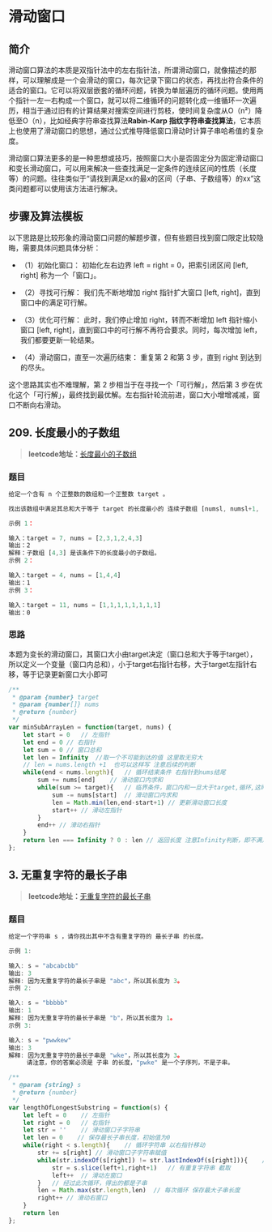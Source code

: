 # 滑动窗口

## 简介

滑动窗口算法的本质是双指针法中的左右指针法，所谓滑动窗口，就像描述的那样，可以理解成是一个会滑动的窗口，每次记录下窗口的状态，再找出符合条件的适合的窗口。它可以将双层嵌套的循环问题，转换为单层遍历的循环问题。使用两个指针一左一右构成一个窗口，就可以将二维循环的问题转化成一维循环一次遍历，相当于通过旧有的计算结果对搜索空间进行剪枝，使时间复杂度从O（n²）降低至O（n），比如经典字符串查找算法**Rabin-Karp 指纹字符串查找算法**，它本质上也使用了滑动窗口的思想，通过公式推导降低窗口滑动时计算子串哈希值的复杂度。

滑动窗口算法更多的是一种思想或技巧，按照窗口大小是否固定分为固定滑动窗口和变长滑动窗口，可以用来解决一些查找满足一定条件的连续区间的性质（长度等）的问题。往往类似于“请找到满足xx的最x的区间（子串、子数组等）的xx”这类问题都可以使用该方法进行解决。

## 步骤及算法模板

以下思路是比较形象的滑动窗口问题的解题步骤，但有些题目找到窗口限定比较隐晦，需要具体问题具体分析：

+ （1）初始化窗口：
    初始化左右边界 left = right = 0，把索引闭区间 [left, right] 称为一个「窗口」。

+ （2）寻找可行解：
    我们先不断地增加 right 指针扩大窗口 [left, right]，直到窗口中的满足可行解。

+ （3）优化可行解：
    此时，我们停止增加 right，转而不断增加 left 指针缩小窗口 [left, right]，直到窗口中的可行解不再符合要求。同时，每次增加 left，我们都要更新一轮结果。

+ （4）滑动窗口，直至一次遍历结束：
    重复第 2 和第 3 步，直到 right 到达到的尽头。

这个思路其实也不难理解，第 2 步相当于在寻找一个「可行解」，然后第 3 步在优化这个「可行解」，最终找到最优解。左右指针轮流前进，窗口大小增增减减，窗口不断向右滑动。

## 209. 长度最小的子数组

> **leetcode地址：**<a href="https://leetcode.cn/problems/minimum-size-subarray-sum/description/">长度最小的子数组</a>

### 题目

```js
给定一个含有 n 个正整数的数组和一个正整数 target 。

找出该数组中满足其总和大于等于 target 的长度最小的 连续子数组 [numsl, numsl+1, ..., numsr-1, numsr] ，并返回其长度。如果不存在符合条件的子数组，返回 0 。

示例 1：

输入：target = 7, nums = [2,3,1,2,4,3]
输出：2
解释：子数组 [4,3] 是该条件下的长度最小的子数组。
示例 2：

输入：target = 4, nums = [1,4,4]
输出：1
示例 3：

输入：target = 11, nums = [1,1,1,1,1,1,1,1]
输出：0
```

### 思路

本题为变长的滑动窗口，其窗口大小由target决定（窗口总和大于等于target），所以定义一个变量（窗口内总和），小于target右指针右移，大于target左指针右移，等于记录更新窗口大小即可

```js
/**
 * @param {number} target
 * @param {number[]} nums
 * @return {number}
 */
var minSubArrayLen = function(target, nums) {
    let start = 0   // 左指针
    let end = 0 // 右指针
    let sum = 0 // 窗口总和
    let len = Infinity  //取一个不可能到达的值 这里取无穷大
    // len = nums.length +1  也可以这样写 注意后续的判断
    while(end < nums.length){   // 循环结束条件 右指针到nums结尾
        sum += nums[end]    // 滑动窗口内求和
        while(sum >= target){   // 临界条件，窗口内和一旦大于target,循环,这时需要滑动左指针，窗口内和递减至满足条件
            sum -= nums[start]  // 滑动窗口内求和
            len = Math.min(len,end-start+1) // 更新滑动窗口长度
            start++ // 滑动左指针
        }
        end++ // 滑动右指针
    }
    return len === Infinity ? 0 : len // 返回长度 注意Infinity判断，即不满足条件的时 返回0
};
```

## 3. 无重复字符的最长子串

> **leetcode地址：**<a href="https://leetcode.cn/problems/longest-substring-without-repeating-characters/description/">无重复字符的最长子串</a>

### 题目

```js
给定一个字符串 s ，请你找出其中不含有重复字符的 最长子串 的长度。

示例 1:

输入: s = "abcabcbb"
输出: 3 
解释: 因为无重复字符的最长子串是 "abc"，所以其长度为 3。
示例 2:

输入: s = "bbbbb"
输出: 1
解释: 因为无重复字符的最长子串是 "b"，所以其长度为 1。
示例 3:

输入: s = "pwwkew"
输出: 3
解释: 因为无重复字符的最长子串是 "wke"，所以其长度为 3。
     请注意，你的答案必须是 子串 的长度，"pwke" 是一个子序列，不是子串。
```

```js
/**
 * @param {string} s
 * @return {number}
 */
var lengthOfLongestSubstring = function(s) {
    let left = 0    // 左指针
    let right = 0   // 右指针
    let str = ''    // 滑动窗口子字符串
    let len = 0    // 保存最长子串长度，初始值为0
    while(right < s.length){    // 循环字符串 以右指针移动
        str += s[right] // 滑动窗口子字符串赋值
        while(str.indexOf(s[right]) != str.lastIndexOf(s[right])){    //由子串中某字符首次出现的地址和最后一次出现的地址不同来判断无重复字符，滑动窗口
            str = s.slice(left+1,right+1)   // 有重复字符串 截取
            left++  // 滑动左窗口
        }   // 经过此次循环，得出的都是子串
        len = Math.max(str.length,len)  // 每次循环 保存最大子串长度
        right++ // 滑动右窗口
    }
    return len
};
```
